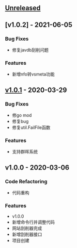 <a name="unreleased"></a>
## [Unreleased]


<a name="v1.0.2"></a>
## [v1.0.2] - 2021-06-05
### Bug Fixes
- 修复javdb刮削问题

### Features
- 新增nfo转vsmeta功能


<a name="v1.0.1"></a>
## [v1.0.1] - 2020-03-29
### Bug Fixes
- 修go mod
- 修复bug
- 修复util.FailFile函数

### Features
- 支持群晖系统


<a name="v1.0.0"></a>
## v1.0.0 - 2020-03-06
### Code Refactoring
- 代码重构

### Features
- v1.0.0
- 新增命令行并调整代码
- 网站刮削器完成
- 新增刮削器接口
- 项目创建


[Unreleased]: https://github.com/ylqjgm/AVMeta/compare/v1.0.1...HEAD
[v1.0.1]: https://github.com/ylqjgm/AVMeta/compare/v1.0.0...v1.0.1
